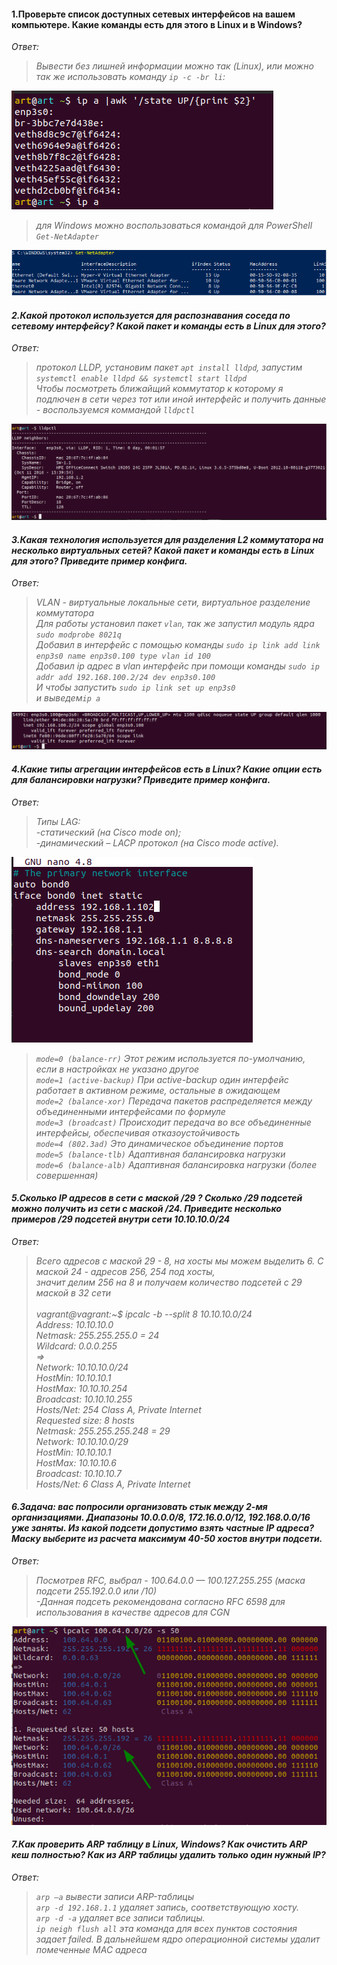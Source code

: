 #### 1.Проверьте список доступных сетевых интерфейсов на вашем компьютере. Какие команды есть для этого в Linux и в Windows?
<em>Ответ:<em><br />
>Вывести без лишней информации можно так (Linux), или можно так же использовать команду `ip -c -br li`:

![drawing](result1.png)<br />
>для Windows можно воспользоваться командой для PowerShell `Get-NetAdapter`

![drawing](result2.png)

#### 2.Какой протокол используется для распознавания соседа по сетевому интерфейсу? Какой пакет и команды есть в Linux для этого?
<em>Ответ:<em><br />
>протокол LLDP, установим пакет `apt install lldpd`, запустим `systemctl enable lldpd && systemctl start lldpd`<br>
> Чтобы посмотреть ближайщий коммутатор к которому я подлючен в сети через тот или иной интерфейс и получить данные - 
> воспользуемся коммандой `lldpctl`

![drawing](result3.png)

#### 3.Какая технология используется для разделения L2 коммутатора на несколько виртуальных сетей? Какой пакет и команды есть в Linux для этого? Приведите пример конфига.
<em>Ответ:<em><br />
> VLAN -  виртуальные локальные сети, виртуальное разделение коммутатора<br />
> Для работы установил пакет `vlan`, так же запустил модуль ядра `sudo modprobe 8021q`<br />
> Добавил в интерфейс с помощью команды `sudo ip link add link enp3s0 name enp3s0.100 type vlan id 100`<br />
> Добавил ip адрес в vlan интерфейс при помощи команды `sudo ip addr add 192.168.100.2/24 dev enp3s0.100`<br />
> И чтобы запустить `sudo ip link set up enp3s0`<br />
> и выведем`ip a`<br />

![drawing](result4.png)

#### 4.Какие типы агрегации интерфейсов есть в Linux? Какие опции есть для балансировки нагрузки? Приведите пример конфига.
<em>Ответ:<em><br />
>Типы LAG:<br />
>-статический (на Cisco mode on);<br />
>-динамический – LACP протокол (на Cisco mode active).<br />

![drawing](result5.png)

>`mode=0 (balance-rr)` Этот режим используется по-умолчанию, если в настройках не указано другое<br>
> `mode=1 (active-backup)` При active-backup один интерфейс работает в активном режиме, остальные в ожидающем<br />
> `mode=2 (balance-xor)` Передача пакетов распределяется между объединенными интерфейсами по формуле<br />
> `mode=3 (broadcast)` Происходит передача во все объединенные интерфейсы, обеспечивая отказоустойчивость<br />
> `mode=4 (802.3ad)` Это динамическое объединение портов<br />
> `mode=5 (balance-tlb)` Адаптивная балансировка нагрузки<br />
> `mode=6 (balance-alb)` Адаптивная балансировка нагрузки (более совершенная)<br />

#### 5.Сколько IP адресов в сети с маской /29 ? Сколько /29 подсетей можно получить из сети с маской /24. Приведите несколько примеров /29 подсетей внутри сети 10.10.10.0/24
<em>Ответ:<em><br />
>Всего адресов с маской 29 - 8, на хосты мы можем выделить 6. C маской 24 - адресов 256, 254 под хосты, <br />
> значит делим 256 на 8 и получаем количество подсетей с 29 маской в 32 сети<br /><br />
vagrant@vagrant:~$ ipcalc -b --split 8 10.10.10.0/24<br />
Address:   10.10.10.0<br />
Netmask:   255.255.255.0 = 24<br />
Wildcard:  0.0.0.255<br />
=><br />
Network:   10.10.10.0/24<br />
HostMin:   10.10.10.1<br />
HostMax:   10.10.10.254<br />
Broadcast: 10.10.10.255<br />
Hosts/Net: 254 Class A, Private Internet<br />
Requested size: 8 hosts<br />
Netmask:   255.255.255.248 = 29<br />
Network:   10.10.10.0/29<br />
HostMin:   10.10.10.1<br />
HostMax:   10.10.10.6<br />
Broadcast: 10.10.10.7<br />
Hosts/Net: 6                     Class A, Private Internet<br />

#### 6.Задача: вас попросили организовать стык между 2-мя организациями. Диапазоны 10.0.0.0/8, 172.16.0.0/12, 192.168.0.0/16 уже заняты. Из какой подсети допустимо взять частные IP адреса? Маску выберите из расчета максимум 40-50 хостов внутри подсети.
<em>Ответ:<em><br />
>Посмотрев RFC, выбрал - 100.64.0.0 — 100.127.255.255 (маска подсети 255.192.0.0 или /10) <br />
-Данная подсеть рекомендована согласно RFC 6598 для использования в качестве адресов для CGN

![drawing](result6.png)

#### 7.Как проверить ARP таблицу в Linux, Windows? Как очистить ARP кеш полностью? Как из ARP таблицы удалить только один нужный IP?
<em>Ответ:<em><br />

>`arp –a` вывести записи ARP-таблицы <br />
`arp -d 192.168.1.1` удаляет запись, соответствующую хосту.<br />
`arp -d -a` удаляет все записи таблицы.<br />
`ip neigh flush all` эта команда для всех пунктов состояния задает failed. В дальнейшем ядро операционной системы удалит помеченные MAC адреса